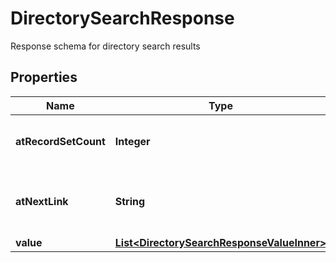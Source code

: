 

# DirectorySearchResponse

Response schema for directory search results

## Properties

| Name | Type | Description | Notes |
|------------ | ------------- | ------------- | -------------|
|**atRecordSetCount** | **Integer** | The count of records in the result set |  [optional] |
|**atNextLink** | **String** | The next page link to get the next set of results. |  [optional] |
|**value** | [**List&lt;DirectorySearchResponseValueInner&gt;**](DirectorySearchResponseValueInner.md) |  |  [optional] |



